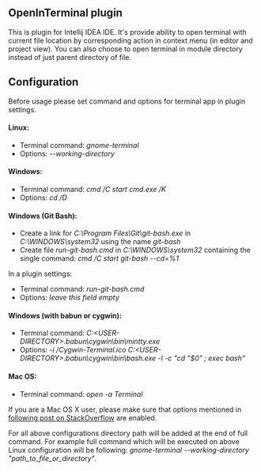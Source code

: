 ## OpenInTerminal plugin
This is plugin for Intellij IDEA IDE. It's provide ability to open terminal with current file location by corresponding action in context menu (in editor and project view). 
You can also choose to open terminal in module directory instead of just parent directory of file. 

## Configuration
Before usage please set command and options for terminal app in plugin settings. 

#### Linux:

* Terminal command: _gnome-terminal_
* Options: _--working-directory_

#### Windows:

* Terminal command: _cmd /C start cmd.exe /K_
* Options: _cd /D_

#### Windows (Git Bash):

 * Create a link for _C:\Program Files\Git\git-bash.exe_ in _C:\WINDOWS\system32_ using the name _git-bash_
 * Create file _run-git-bash.cmd_ in _C:\WINDOWS\system32_ containing the single command: _cmd /C start git-bash --cd=%1_
 
 In a plugin settings: 
  - Terminal command: _run-git-bash.cmd_
  - Options: _leave this field empty_
    


#### Windows (with babun or cygwin):

 * Terminal command: _C:\<USER-DIRECTORY>\.babun\cygwin\bin\mintty.exe_
 * Options: _-i /Cygwin-Terminal.ico  C:\<USER-DIRECTORY>\.babun\cygwin\bin\bash.exe  -l -c "cd \"$0\" ; exec bash"_
  
#### Mac OS:

* Terminal command: _open -a Terminal_

If you are a Mac OS X user, please make sure that options mentioned in [following post on StackOverflow](http://stackoverflow.com/a/7054045) are enabled.

For all above configurations directory path will be added at the end of full command. For example full command which will be executed on above Linux configuration will be following: _gnome-terminal_ _--working-directory_ _"path_to_file_or_directory"_. 

